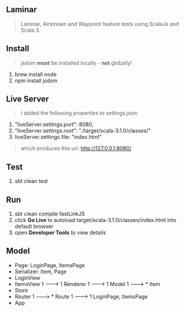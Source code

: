 Laminar
-------
>Laminar, Airstream and Waypoint feature tests using ScalaJs and Scala 3.

Install
-------
>jsdom **must** be installed locally - **not** globally!
1. brew install node
2. npm install jsdom

Live Server
-----------
>I added the following properties to settings.json:
1. "liveServer.settings.port": 8080,
2. "liveServer.settings.root": "./target/scala-3.1.0/classes/"
3. liveServer.settings.file: "index.html"
>which produces this url: http://127.0.0.1:8080/

Test
----
1. sbt clean test

Run
---
1. sbt clean compile fastLinkJS
2. click **Go Live** to autoload target/scala-3.1.0/classes/index.html into default browser
2. open **Developer Tools** to view details

Model
-----
* Page: LoginPage, ItemsPage
* Serializer: Item, Page
* LoginView
* ItemsView 1 ---> 1 Renderer 1 ---> 1 Model 1 ---> * Item
* Store
* Router 1 ---> * Route 1 ---> 1 LoginPage, ItemsPage
* App